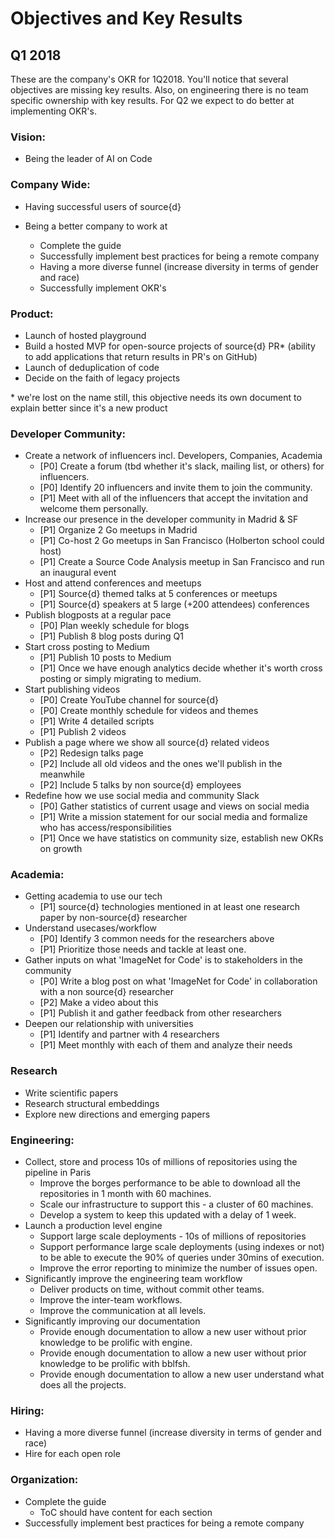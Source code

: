 # Objectives and Key Results

## Q1 2018

These are the company's OKR for 1Q2018. You'll notice that several objectives are missing key results. Also, on engineering there is no team specific ownership with key results. For Q2 we expect to do better at implementing OKR's.

### Vision:

* Being the leader of AI on Code

### Company Wide:

* Having successful users of source{d}

* Being a better company to work at
  * Complete the guide
  * Successfully implement best practices for being a remote company
  * Having a more diverse funnel (increase diversity in terms of gender and race)
  * Successfully implement OKR's

### Product:

* Launch of hosted playground
* Build a hosted MVP for open-source projects of source{d} PR* (ability to add applications that return results in PR's on GitHub)
* Launch of deduplication of code
* Decide on the faith of legacy projects

\* we're lost on the name still, this objective needs its own document to explain better since it's a new product

### Developer Community:

* Create a network of influencers incl. Developers, Companies, Academia
  * [P0] Create a forum (tbd whether it's slack, mailing list, or others) for influencers.
  * [P0] Identify 20 influencers and invite them to join the community.
  * [P1] Meet with all of the influencers that accept the invitation and welcome them personally.
* Increase our presence in the developer community in Madrid & SF
  * [P1] Organize 2 Go meetups in Madrid
  * [P1] Co-host 2 Go meetups in San Francisco (Holberton school could host)
  * [P1] Create a Source Code Analysis meetup in San Francisco and run an inaugural event
* Host and attend conferences and meetups
  * [P1] Source{d} themed talks at 5 conferences or meetups
  * [P1] Source{d} speakers at 5 large (+200 attendees) conferences
* Publish blogposts at a regular pace
  * [P0] Plan weekly schedule for blogs
  * [P1] Publish 8 blog posts during Q1
* Start cross posting to Medium
  * [P1] Publish 10 posts to Medium
  * [P1] Once we have enough analytics decide whether it's worth cross posting or simply migrating to medium. 
* Start publishing videos
  * [P0] Create YouTube channel for source{d}
  * [P0] Create monthly schedule for videos and themes
  * [P1] Write 4 detailed scripts
  * [P1] Publish 2 videos
* Publish a page where we show all source{d} related videos
  * [P2] Redesign talks page
  * [P2] Include all old videos and the ones we'll publish in the meanwhile
  * [P2] Include 5 talks by non source{d} employees
* Redefine how we use social media and community Slack
  * [P0] Gather statistics of current usage and views on social media
  * [P1] Write a mission statement for our social media and formalize who has access/responsibilities
  * [P1] Once we have statistics on community size, establish new OKRs on growth

### Academia:

* Getting academia to use our tech
  * [P1] source{d} technologies mentioned in at least one research paper by non-source{d} researcher
* Understand usecases/workflow
  * [P0] Identify 3 common needs for the researchers above
  * [P1] Prioritize those needs and tackle at least one.
* Gather inputs on what 'ImageNet for Code' is to stakeholders in the community
  * [P0] Write a blog post on what 'ImageNet for Code' in collaboration with a non source{d} researcher
  * [P2] Make a video about this
  * [P1] Publish it and gather feedback from other researchers
* Deepen our relationship with universities
  * [P1] Identify and partner with 4 researchers
  * [P1] Meet monthly with each of them and analyze their needs

### Research

* Write scientific papers
* Research structural embeddings
* Explore new directions and emerging papers

### Engineering:

* Collect, store and process 10s of millions of repositories using the pipeline in Paris
  * Improve the borges performance to be able to download all the repositories in 1 month with 60 machines.
  * Scale our infrastructure to support this - a cluster of 60 machines.
  * Develop a system to keep this updated with a delay of 1 week.
* Launch a production level engine
  * Support large scale deployments - 10s of millions of repositories
  * Support performance large scale deployments (using indexes or not) to be able to execute the 90% of queries under 30mins of execution.
  * Improve the error reporting to minimize the number of issues open.
* Significantly improve the engineering team workflow
  * Deliver products on time, without commit other teams.
  * Improve the inter-team workflows.
  * Improve the communication at all levels.
* Significantly improving our documentation
  * Provide enough documentation to allow a new user without prior knowledge to be prolific with engine.
  * Provide enough documentation to allow a new user without prior knowledge to be prolific with bblfsh.
  * Provide enough documentation to allow a new user understand what does all the projects.

### Hiring:

* Having a more diverse funnel (increase diversity in terms of gender and race)
* Hire for each open role

### Organization:

* Complete the guide 
  * ToC should have content for each section
* Successfully implement best practices for being a remote company